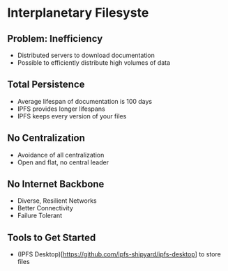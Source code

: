# Interplanetary Filesyste

## Problem: Inefficiency
* Distributed servers to download documentation
* Possible to efficiently distribute high volumes of data

## Total Persistence
* Average lifespan of documentation is 100 days
* IPFS provides longer lifespans
* IPFS keeps every version of your files

## No Centralization
* Avoidance of all centralization
* Open and flat, no central leader

## No Internet Backbone
* Diverse, Resilient Networks
* Better Connectivity
* Failure Tolerant

## Tools to Get Started
* (IPFS Desktop)[https://github.com/ipfs-shipyard/ipfs-desktop] to store files 
